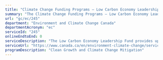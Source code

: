 ```yaml
---
title: "Climate Change Funding Programs – Low Carbon Economy Leadership Fund"
summary: "The Climate Change Funding Programs – Low Carbon Economy Leadership Fund service from Environment and Climate Change Canada is not available end-to-end online, according to the GC Service Inventory."
url: "gc/ec/245"
department: "Environment and Climate Change Canada"
departmentAcronym: "ec"
serviceId: "245"
onlineEndtoEnd: 0
serviceDescription: "The Low Carbon Economy Leadership Fund provides up to $1.4 billion to provinces and territories that have adopted the Pancanadian Framework. This fund helps them deliver on their commitments to reduce their GHG emissions."
serviceUrl: "https://www.canada.ca/en/environment-climate-change/services/climate-change/low-carbon-economy-fund.html"
programDescription: "Clean Growth and Climate Change Mitigation"
---
```

